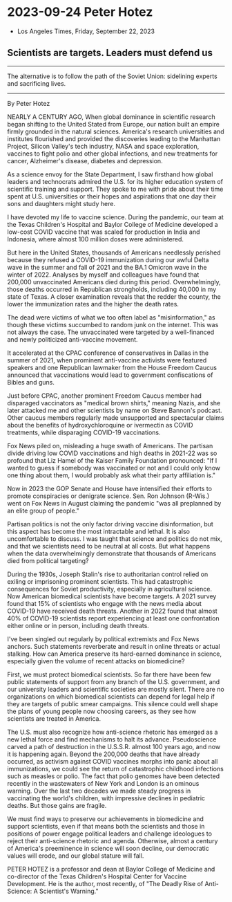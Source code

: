 # 2023-09-24 Peter Hotez  
 - Los Angeles Times, Friday, September 22, 2023

## Scientists are targets. Leaders must defend us
-----
The alternative is to follow the path of the Soviet Union: sidelining experts and sacrificing lives.   

-----
By Peter Hotez

NEARLY A CENTURY AGO, When global dominance in scientific research began shifting to the United Stated from Europe, our nation built an empire firmly grounded in the natural sciences. America's research universities and institutes flourished and provided the discoveries leading to the Manhattan Project, Silicon Valley's tech industry, NASA and space exploration, vaccines to fight polio and other global infections, and new treatments for cancer, Alzheimer's disease, diabetes and depression.

As a science envoy for the State Department, I saw firsthand how global leaders and technocrats admired the U.S. for its higher education system of scientific training and support. They spoke to me with pride about their time spent at U.S. universities or their hopes and aspirations that one day their sons and daughters might study here.

I have devoted my life to vaccine science. During the pandemic, our team at the Texas Children's Hospital and Baylor College of Medicine developed a low-cost COVID vaccine that was scaled for production in India and Indonesia, where almost 100 million doses were administered.

But here in the United States, thousands of Americans needlessly perished because they refused a COVID-19 immunization during our awful Delta wave in the summer and fall of 2021 and the BA.1 Omicron wave in the winter of 2022. Analyses by myself and colleagues have found that 200,000 unvaccinated Americans died during this period. Overwhelmingly, those deaths occurred in Republican strongholds, including 40,000 in my state of Texas. A closer examination reveals that the redder the county, the lower the immunization rates and the higher the death rates.

The dead were victims of what we too often label as "misinformation," as though these victims succumbed to random junk on the internet. This was not always the case. The unvaccinated were targeted by a well-financed and newly politicized anti-vaccine movement.

It accelerated at the CPAC conference of conservatives in Dallas in the summer of 2021, when prominent anti-vaccine activists were featured speakers and one Republican lawmaker from the House Freedom Caucus announced that vaccinations would lead to government confiscations of Bibles and guns.

Just before CPAC, another prominent Freedom Caucus member had disparaged vaccinators as "medical brown shirts," meaning Nazis, and she later attacked me and other scientists by name on Steve Bannon's podcast. Other caucus members regularly made unsupported and spectacular claims about the benefits of hydroxychloroquine or ivermectin as COVID treatments, while disparaging COVID-19 vaccinations.

Fox News piled on, misleading a huge swath of Americans. The partisan divide driving low COVID vaccinations and high deaths in 2021-22 was so profound that Liz Hamel of the Kaiser Family Foundation pronounced: "If I wanted to guess if somebody was vaccinated or not and I could only know one thing about them, I would probably ask what their party affiliation is."

Now in 2023 the GOP Senate and House have intensified their efforts to promote conspiracies or denigrate science. Sen. Ron Johnson (R-Wis.) went on Fox News in August claiming the pandemic "was all preplanned by an elite group of people."

Partisan politics is not the only factor driving vaccine disinformation, but this aspect has become the most intractable and lethal. It is also uncomfortable to discuss. I was taught that science and politics do not mix, and that we scientists need to be neutral at all costs. But what happens when the data overwhelmingly demonstrate that thousands of Americans died from political targeting?

During the 1930s, Joseph Stalin's rise to authoritarian control relied on exiling or imprisoning prominent scientists. This had catastrophic consequences for Soviet productivity, especially in agricultural science.  Now American biomedical scientists have become targets. A 2021 survey found that 15% of scientists who engage with the news media about COVID-19 have received death threats. Another in 2022 found that almost 40% of COVID-19 scientists report experiencing at least one confrontation either online or in person, including death threats.

I've been singled out regularly by political extremists and Fox News anchors. Such statements reverberate and result in online threats or actual stalking.  How can America preserve its hard-earned dominance in science, especially given the volume of recent attacks on biomedicine?

First, we must protect biomedical scientists. So far there have been few public statements of support from any branch of the U.S. government, and our university leaders and scientific societies are mostly silent. There are no organizations on which biomedical scientists can depend for legal help if they are targets of public smear campaigns. This silence could well shape the plans of young people now choosing careers, as they see how scientists are treated in America.

The U.S. must also recognize how anti-science rhetoric has emerged as a new lethal force and find mechanisms to halt its advance. Pseudoscience carved a path of destruction in the U.S.S.R. almost 100 years ago, and now it is happening again. Beyond the 200,000 deaths that have already occurred, as activism against COVID vaccines morphs into panic about all immunizations, we could see the return of catastrophic childhood infections such as measles or polio. The fact that polio genomes have been detected recently in the wastewaters of New York and London is an ominous warning. Over the last two decades we made steady progress in vaccinating the world's children, with impressive declines in pediatric deaths. But those gains are fragile.

We must find ways to preserve our achievements in biomedicine and support scientists, even if that means both the scientists and those in positions of power engage political leaders and challenge ideologues to reject their anti-science rhetoric and agenda.  Otherwise, almost a century of America's preeminence in science will soon decline, our democratic values will erode, and our global stature will fall.


PETER HOTEZ is a professor and dean at Baylor College of Medicine and co-director of the Texas Children's Hospital Center for Vaccine Development.  He is the author, most recently, of "The Deadly Rise of Anti-Science: A Scientist's Warning."
